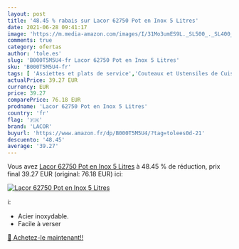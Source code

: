 ```yaml
---
layout: post
title: '48.45 % rabais sur Lacor 62750 Pot en Inox 5 Litres'
date: 2021-06-28 09:41:17
image: 'https://m.media-amazon.com/images/I/31Mo3umES9L._SL500_._SL400_.jpg'
comments: true
category: ofertas
author: 'tole.es'
slug: 'B000T5M5U4-fr Lacor 62750 Pot en Inox 5 Litres'
sku: 'B000T5M5U4-fr'
tags: [ 'Assiettes et plats de service','Couteaux et Ustensiles de Cuisine','Cuisine et Maison','Pichets, carafes et carafes à décanter','Vaisselle et arts de la table','Vaisselle et plats de service','Verres doseurs','lacor', ]
actualPrice: 39.27 EUR
currency: EUR
price: 39.27
comparePrice: 76.18 EUR
prodname: 'Lacor 62750 Pot en Inox 5 Litres'
country: 'fr'
flag: '🇫🇷'
brand: 'LACOR'
buyurl: 'https://www.amazon.fr/dp/B000T5M5U4/?tag=tolees0d-21'
descuento: '48.45'
average: '39.27'
---
```


Vous avez [Lacor 62750 Pot en Inox 5 Litres](https://www.amazon.fr/dp/B000T5M5U4/?tag=tolees0d-21)  à  48.45 % de réduction, prix final  39.27 EUR (original: 76.18 EUR) ici:

[![Lacor 62750 Pot en Inox 5 Litres](https://m.media-amazon.com/images/I/31Mo3umES9L._SL500_._SL400_.jpg)](https://www.amazon.fr/dp/B000T5M5U4/?tag=tolees0d-21)

ℹ️:

- Acier inoxydable.
- Facile à verser

[🛒 Achetez-le maintenant!!](https://www.amazon.fr/dp/B000T5M5U4/?tag=tolees0d-21)
